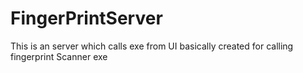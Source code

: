 # FingerPrintServer
This is an server which calls exe from UI basically created for calling fingerprint Scanner exe
